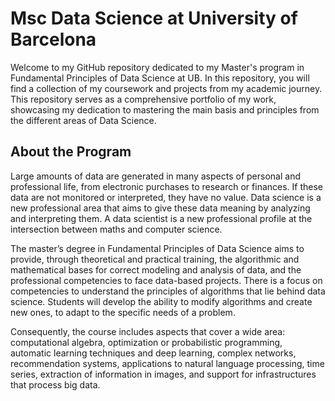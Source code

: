 
# Msc Data Science at University of Barcelona
Welcome to my GitHub repository dedicated to my Master's program in Fundamental Principles of Data Science at UB. In this repository, you will find a collection of my coursework and projects from my academic journey. This repository serves as a comprehensive portfolio of my work, showcasing my dedication to mastering the main basis and principles from the different areas of Data Science.

## About the Program

Large amounts of data are generated in many aspects of personal and professional life, from electronic purchases to research or finances. If these data are not monitored or interpreted, they have no value. Data science is a new professional area that aims to give these data meaning by analyzing and interpreting them. A data scientist is a new professional profile at the intersection between maths and computer science.

The master’s degree in Fundamental Principles of Data Science aims to provide, through theoretical and practical training, the algorithmic and mathematical bases for correct modeling and analysis of data, and the professional competencies to face data-based projects. There is a focus on competencies to understand the principles of algorithms that lie behind data science. Students will develop the ability to modify algorithms and create new ones, to adapt to the specific needs of a problem.

Consequently, the course includes aspects that cover a wide area: computational algebra, optimization or probabilistic programming, automatic learning techniques and deep learning, complex networks, recommendation systems, applications to natural language processing, time series, extraction of information in images, and support for infrastructures that process big data.
